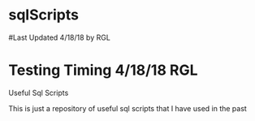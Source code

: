 # sqlScripts
#Last Updated 4/18/18 by RGL
# Testing Timing 4/18/18 RGL
Useful Sql Scripts

This is just a repository of useful sql scripts that I have used in the past
